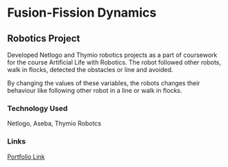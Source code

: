# Fusion-Fission Dynamics

## Robotics Project
Developed Netlogo and Thymio robotics projects as a part of coursework for the course Artificial Life with Robotics. The robot followed other robots, walk in flocks, detected the obstacles or line and avoided.

By changing the values of these variables, the robots changes their behaviour like following other robot in a line or walk in flocks.

### Technology Used
Netlogo, Aseba, Thymio Robotcs

### Links
[Portfolio Link](https://suhaibashraf.github.io/Portfolio/fusion-fission-dynamics)
